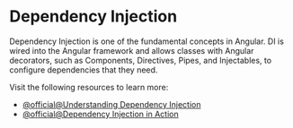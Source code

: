 # Dependency Injection

Dependency Injection is one of the fundamental concepts in Angular. DI is wired into the Angular framework and allows classes with Angular decorators, such as Components, Directives, Pipes, and Injectables, to configure dependencies that they need.

Visit the following resources to learn more:

- [@official@Understanding Dependency Injection](https://angular.io/guide/dependency-injection)
- [@official@Dependency Injection in Action](https://angular.io/guide/dependency-injection-in-action)
